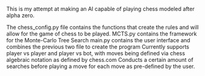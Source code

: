 This is my attempt at making an AI capable of playing chess modeled after alpha zero.

The chess_config.py file contains the functions that create the rules and will allow for the game of chess to be played.
MCTS.py contains the framework for the Monte-Carlo Tree Search
main.py contains the user interface and combines the previous two file to create the program
Currently supports player vs player and player vs bot, with moves being defined via chess algebraic notation as defined by chess.com
Conducts a certain amount of searches before playing a move for each move as pre-defined by the user.

